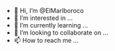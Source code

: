 - 👋 Hi, I’m @ElMarlboroco
- 👀 I’m interested in ...
- 🌱 I’m currently learning ...
- 💞️ I’m looking to collaborate on ...
- 📫 How to reach me ...

<!---
ElMarlboroco/ElMarlboroco is a ✨ special ✨ repository because its `README.md` (this file) appears on your GitHub profile.
You can click the Preview link to take a look at your changes.
--->

